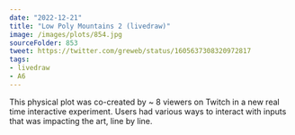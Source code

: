 ```yaml
---
date: "2022-12-21"
title: "Low Poly Mountains 2 (livedraw)"
image: /images/plots/854.jpg
sourceFolder: 853
tweet: https://twitter.com/greweb/status/1605637308320972817
tags:
- livedraw
- A6
---
```


This physical plot was co-created by ~ 8 viewers on Twitch in a new real time interactive experiment. Users had various ways to interact with inputs that was impacting the art, line by line.